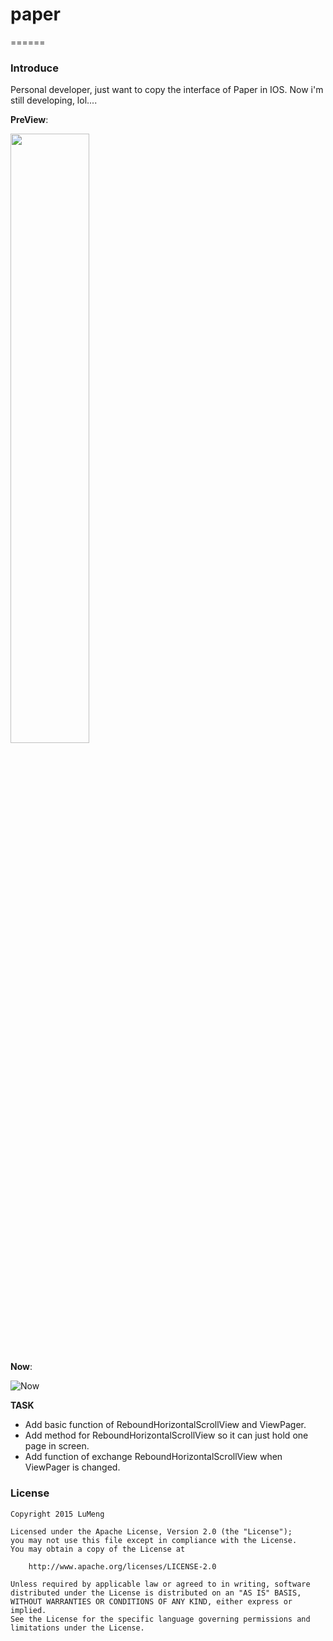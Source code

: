 # paper

======

### Introduce
Personal developer, just want to copy the interface of Paper in IOS.
Now i'm still developing, lol....

**PreView**:

<img src="http://7xphy5.com1.z0.glb.clouddn.com/B91227B7-4E9B-4301-A622-44D07F1DEFFD.png" width="50%" height="50%"/>

**Now**:

![Now](http://7xphy5.com1.z0.glb.clouddn.com/Telecine_2015-12-29-14-13-59.gif)

**TASK**

- Add basic function of ReboundHorizontalScrollView and ViewPager.
- Add method for ReboundHorizontalScrollView so it can just hold one page in screen.
- Add function of exchange ReboundHorizontalScrollView when ViewPager is changed.

### License
```
Copyright 2015 LuMeng

Licensed under the Apache License, Version 2.0 (the "License");
you may not use this file except in compliance with the License.
You may obtain a copy of the License at

    http://www.apache.org/licenses/LICENSE-2.0

Unless required by applicable law or agreed to in writing, software
distributed under the License is distributed on an "AS IS" BASIS,
WITHOUT WARRANTIES OR CONDITIONS OF ANY KIND, either express or implied.
See the License for the specific language governing permissions and
limitations under the License.
```
